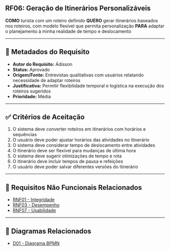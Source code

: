 ## RF06: Geração de Itinerários Personalizáveis

**COMO** turista com um roteiro definido
**QUERO** gerar itinerários baseados nos roteiros, com modelo flexível que permita personalização
**PARA** adaptar o planejamento à minha realidade de tempo e deslocamento

---

## 📄 Metadados do Requisito

- **Autor do Requisito:** Ádisson
- **Status:** Aprovado
- **Origem/Fonte:** Entrevistas qualitativas com usuários relatando necessidade de adaptar roteiros
- **Justificativa:** Permitir flexibilidade temporal e logística na execução dos roteiros sugeridos
- **Prioridade:** Média

---

## ✅ Critérios de Aceitação

1. O sistema deve converter roteiros em itinerários com horários e sequências
2. O usuário deve poder ajustar horários das atividades no itinerário
3. O sistema deve considerar tempo de deslocamento entre atividades
4. O itinerário deve ser flexível para mudanças de última hora
5. O sistema deve sugerir otimizações de tempo e rota
6. O itinerário deve incluir tempos de pausa e refeições
7. O usuário deve poder salvar diferentes versões do itinerário

---

## 🔗 Requisitos Não Funcionais Relacionados

- [RNF01 - Integridade](../non_functional/RNF01.md)
- [RNF03 - Desempenho](../non_functional/RNF03.md)
- [RNF07 - Usabilidade](../non_functional/RNF07.md)

---

## 🔗 Diagramas Relacionados

- [D01 - Diagrama BPMN](../../diagrams/bpmn/D01.jpg)
